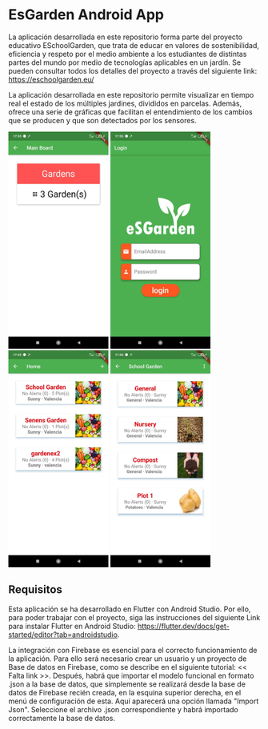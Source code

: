 # EsGarden Android App

  

La aplicación desarrollada en este repositorio forma parte del proyecto educativo ESchoolGarden, que trata de educar en valores de sostenibilidad, eficiencia y respeto por el medio ambiente a los estudiantes de distintas partes del mundo por medio de tecnologías aplicables en un jardín. Se pueden consultar todos los detalles del proyecto a través del siguiente link: https://eschoolgarden.eu/ 

La aplicación desarrollada en este repositorio permite visualizar en tiempo real el estado de los múltiples jardines, divididos en parcelas. Además, ofrece una serie de gráficas que facilitan el entendimiento de los cambios que se producen y que son detectados por los sensores. 

<img src="images/Capt1.jpeg" width=200>     <img src="images/Capt2.jpeg" width=200>       <img src="images/Capt3.jpeg" width=200>       <img src="images/Capt4.jpeg" width=200>



## Requisitos

Esta aplicación se ha desarrollado en Flutter con Android Studio. Por ello, para poder trabajar con el proyecto, siga las instrucciones del siguiente Link para instalar Flutter en Android Studio: https://flutter.dev/docs/get-started/editor?tab=androidstudio.

La integración con Firebase es esencial para el correcto funcionamiento de la aplicación. Para ello será necesario crear un usuario y un proyecto de Base de datos en Firebase, como se describe en el siguiente tutorial: << Falta link >>. Después, habrá que importar el modelo funcional en formato .json a la base de datos, que simplemente se realizará desde la base de datos de Firebase recién creada, en la esquina superior derecha, en el menú de configuración de esta. Aquí aparecerá una opción llamada "Import Json". Seleccione el archivo .json correspondiente y habrá importado correctamente la base de datos.



